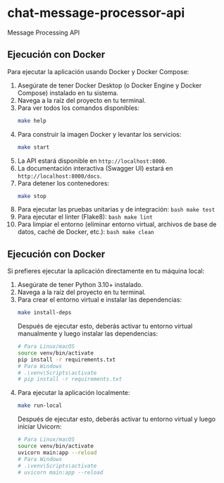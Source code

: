 # chat-message-processor-api
Message Processing API

## Ejecución con Docker
Para ejecutar la aplicación usando Docker y Docker Compose:

1.  Asegúrate de tener Docker Desktop (o Docker Engine y Docker Compose) instalado en tu sistema.
2.  Navega a la raíz del proyecto en tu terminal.
3.  Para ver todos los comandos disponibles:
    ```bash
    make help
    ```
4.  Para construir la imagen Docker y levantar los servicios:
    ```bash
    make start
    ```
5.  La API estará disponible en `http://localhost:8000`.
6.  La documentación interactiva (Swagger UI) estará en `http://localhost:8000/docs`.
7.  Para detener los contenedores:
    ```bash
    make stop
    ```
8.   Para ejecutar las pruebas unitarias y de integración:
    ```bash
    make test
    ```
9.   Para ejecutar el linter (Flake8):
    ```bash
    make lint
    ```
10.  Para limpiar el entorno (eliminar entorno virtual, archivos de base de datos, caché de Docker, etc.):
    ```bash
    make clean
    ```


## Ejecución con Docker
Si prefieres ejecutar la aplicación directamente en tu máquina local:

1.  Asegúrate de tener Python 3.10+ instalado.
2.  Navega a la raíz del proyecto en tu terminal.
3.  Para crear el entorno virtual e instalar las dependencias:
    ```bash
    make install-deps
    ```
    Después de ejecutar esto, deberás activar tu entorno virtual manualmente y luego instalar las dependencias:
    ```bash
    # Para Linux/macOS
    source venv/bin/activate
    pip install -r requirements.txt
    # Para Windows
    # .\venv\Scripts\activate
    # pip install -r requirements.txt
    ```
4.  Para ejecutar la aplicación localmente:
    ```bash
    make run-local
    ```
    Después de ejecutar esto, deberás activar tu entorno virtual y luego iniciar Uvicorn:
    ```bash
    # Para Linux/macOS
    source venv/bin/activate
    uvicorn main:app --reload
    # Para Windows
    # .\venv\Scripts\activate
    # uvicorn main:app --reload
    ```